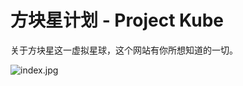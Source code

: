 # 方块星计划 - Project Kube

关于方块星这一虚拟星球，这个网站有你所想知道的一切。

![index.jpg](https://i.loli.net/2020/07/24/fJ28rG34h6ilCYp.jpg)
